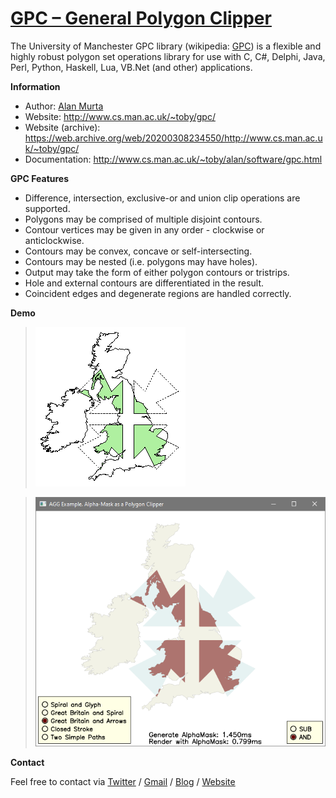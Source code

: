 # [GPC – General Polygon Clipper](http://www.cs.man.ac.uk/~toby/gpc/)

The University of Manchester GPC library (wikipedia: [GPC](https://en.wikipedia.org/wiki/General_Polygon_Clipper)) is a flexible and highly robust polygon set operations library for use with C, C#, Delphi, Java, Perl, Python, Haskell, Lua, VB.Net (and other) applications.

**Information**

- Author: [Alan Murta](http://www.cs.man.ac.uk/~toby/alan/index.html)
- Website: http://www.cs.man.ac.uk/~toby/gpc/
- Website (archive): https://web.archive.org/web/20200308234550/http://www.cs.man.ac.uk/~toby/gpc/
- Documentation: http://www.cs.man.ac.uk/~toby/alan/software/gpc.html

**GPC Features**

- Difference, intersection, exclusive-or and union clip operations are supported.
- Polygons may be comprised of multiple disjoint contours.
- Contour vertices may be given in any order - clockwise or anticlockwise.
- Contours may be convex, concave or self-intersecting.
- Contours may be nested (i.e. polygons may have holes).
- Output may take the form of either polygon contours or tristrips.
- Hole and external contours are differentiated in the result.
- Coincident edges and degenerate regions are handled correctly.

**Demo**

>![](demo.gif)

>![](demo.png)

**Contact**

Feel free to contact via [Twitter](https://twitter.com/vic4key) / [Gmail](mailto:vic4key@gmail.com) / [Blog](https://blog.vic.onl/) / [Website](https://vic.onl/)
